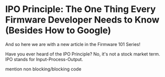 # IPO Principle: The One Thing Every Firmware Developer Needs to Know (Besides How to Google)

And so here we are with a new article in the Firmware 101 Series!

Have you ever heard of the IPO Principle? No, it's not a stock market term. IPO stands for Input-Process-Output. 





mention non blocking/blocking code